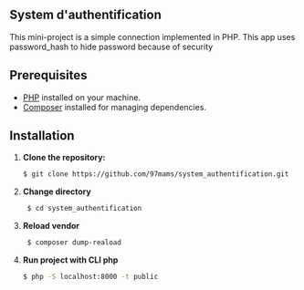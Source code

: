 ## System d'authentification

This mini-project is a simple connection implemented in PHP.
This app uses password_hash to hide password because of security

## Prerequisites

- [PHP](https://www.php.net/) installed on your machine.
- [Composer](https://getcomposer.org/) installed for managing dependencies.

## Installation

1. **Clone the repository:**
   ```bash
   $ git clone https://github.com/97mams/system_authentification.git
2. **Change directory**
   ```bash
    $ cd system_authentification
2. **Reload vendor**
   ```bash
    $ composer dump-reaload
3. **Run project with CLI php**
     ```bash
    $ php -S localhost:8000 -t public